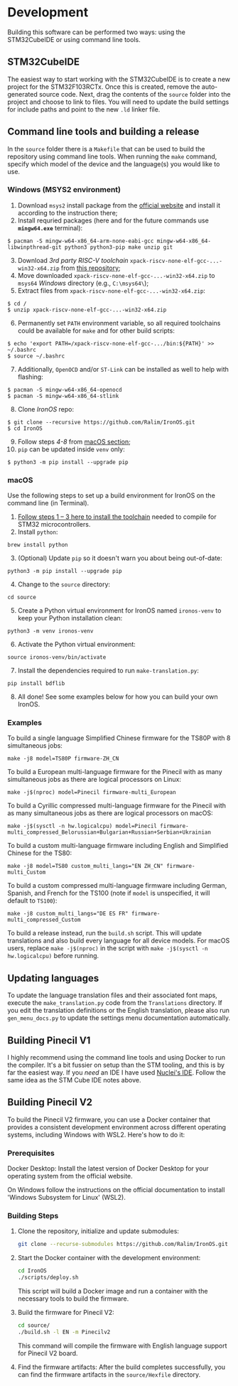 # Development

Building this software can be performed two ways: using the STM32CubeIDE or using command line tools.

## STM32CubeIDE

The easiest way to start working with the STM32CubeIDE is to create a new project for the STM32F103RCTx.
Once this is created, remove the auto-generated source code.
Next, drag the contents of the `source` folder into the project and choose to link to files.
You will need to update the build settings for include paths and point to the new `.ld` linker file.

## Command line tools and building a release

In the `source` folder there is a `Makefile` that can be used to build the repository using command line tools.
When running the `make` command, specify which model of the device and the language(s) you would like to use.

### Windows (MSYS2 environment)

1. Download `msys2` install package from the [official website](https://msys2.org) and install it according to the instruction there;
2. Install requried packages (here and for the future commands use **`mingw64.exe`** terminal):
```
$ pacman -S mingw-w64-x86_64-arm-none-eabi-gcc mingw-w64-x86_64-libwinpthread-git python3 python3-pip make unzip git
```
3. Download _3rd party RISC-V toolchain_ `xpack-riscv-none-elf-gcc-...-win32-x64.zip` from [this repository](https://github.com/xpack-dev-tools/riscv-none-elf-gcc-xpack/releases);
4. Move downloaded `xpack-riscv-none-elf-gcc-...-win32-x64.zip` to `msys64` _Windows_ directory (e.g., `C:\msys64\`);
5. Extract files from `xpack-riscv-none-elf-gcc-...-win32-x64.zip`:
```
$ cd /
$ unzip xpack-riscv-none-elf-gcc-...-win32-x64.zip
```
6. Permanently set `PATH` environment variable, so all required toolchains could be available for `make` and for other build scripts:
```
$ echo 'export PATH=/xpack-riscv-none-elf-gcc-.../bin:${PATH}' >> ~/.bashrc
$ source ~/.bashrc
```
7. Additionally, `OpenOCD` and/or `ST-Link` can be installed as well to help with flashing:
```
$ pacman -S mingw-w64-x86_64-openocd
$ pacman -S mingw-w64-x86_64-stlink
```
8. Clone _IronOS_ repo:
```
$ git clone --recursive https://github.com/Ralim/IronOS.git
$ cd IronOS
```
9. Follow steps _4-8_ from [macOS section](#macos);
10. `pip` can be updated inside `venv` only:
```
$ python3 -m pip install --upgrade pip
```

### macOS

Use the following steps to set up a build environment for IronOS on the command line (in Terminal).

1. [Follow steps 1 – 3 here to install the toolchain](https://github.com/glegrain/STM32-with-macOS#0---installing-the-toolchain) needed to compile for STM32 microcontrollers.
2. Install `python`:

```
brew install python
```

3. (Optional) Update `pip` so it doesn't warn you about being out-of-date:

```
python3 -m pip install --upgrade pip
```

4. Change to the `source` directory:

```
cd source
```

5. Create a Python virtual environment for IronOS named `ironos-venv` to keep your Python installation clean:

```
python3 -m venv ironos-venv
```

6. Activate the Python virtual environment:

```
source ironos-venv/bin/activate
```

7. Install the dependencies required to run `make-translation.py`:

```
pip install bdflib
```

8. All done! See some examples below for how you can build your own IronOS.

### Examples

To build a single language Simplified Chinese firmware for the TS80P with 8 simultaneous jobs:

```
make -j8 model=TS80P firmware-ZH_CN
```

To build a European multi-language firmware for the Pinecil with as many simultaneous jobs as there are logical processors on Linux:

```
make -j$(nproc) model=Pinecil firmware-multi_European
```

To build a Cyrillic compressed multi-language firmware for the Pinecil with as many simultaneous jobs as there are logical processors on macOS:

```
make -j$(sysctl -n hw.logicalcpu) model=Pinecil firmware-multi_compressed_Belorussian+Bulgarian+Russian+Serbian+Ukrainian
```

To build a custom multi-language firmware including English and Simplified Chinese for the TS80:

```
make -j8 model=TS80 custom_multi_langs="EN ZH_CN" firmware-multi_Custom
```

To build a custom compressed multi-language firmware including German, Spanish, and French for the TS100 (note if `model` is unspecified, it will default to `TS100`):

```
make -j8 custom_multi_langs="DE ES FR" firmware-multi_compressed_Custom
```

To build a release instead, run the `build.sh` script. This will update translations and also build every language for all device models. For macOS users, replace `make -j$(nproc)` in the script with `make -j$(sysctl -n hw.logicalcpu)` before running.

## Updating languages

To update the language translation files and their associated font maps, execute the `make_translation.py` code from the `Translations` directory.
If you edit the translation definitions or the English translation, please also run `gen_menu_docs.py` to update the settings menu documentation automatically.

## Building Pinecil V1

I highly recommend using the command line tools and using Docker to run the compiler.
It's a bit fussier on setup than the STM tooling, and this is by far the easiest way.
If you _need_ an IDE I have used [Nuclei's IDE](https://nucleisys.com/download.php).
Follow the same idea as the STM Cube IDE notes above.

## Building Pinecil V2

To build the Pinecil V2 firmware, you can use a Docker container that provides a consistent development environment across different operating systems, including Windows with WSL2. Here's how to do it:

### Prerequisites

Docker Desktop: Install the latest version of Docker Desktop for your operating system from the official website.

On Windows follow the instructions on the official documentation to install 'Windows Subsystem for Linux' (WSL2).

### Building Steps

1. Clone the repository, initialize and update submodules:

    ```sh
    git clone --recurse-submodules https://github.com/Ralim/IronOS.git
    ```

2. Start the Docker container with the development environment:

    ```sh
    cd IronOS
    ./scripts/deploy.sh
    ```

    This script will build a Docker image and run a container with the necessary tools to build the firmware.

3. Build the firmware for Pinecil V2:

    ```sh
    cd source/
    ./build.sh -l EN -m Pinecilv2
    ```

    This command will compile the firmware with English language support for Pinecil V2 board.

4. Find the firmware artifacts:
    After the build completes successfully, you can find the firmware artifacts in the `source/Hexfile` directory.
